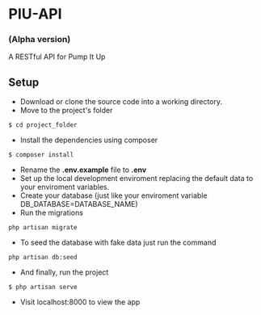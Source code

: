 # PIU-API
### (Alpha version)
A RESTful API for Pump It Up
## Setup
- Download or clone the source code into a working directory.
- Move to the project's folder
```
$ cd project_folder
```
- Install the dependencies using composer
```
$ composer install
```
- Rename the **.env.example** file to **.env**
- Set up the local development enviroment replacing the default data to your enviroment variables.
- Create your database (just like your enviroment variable DB_DATABASE=DATABASE_NAME)
- Run the migrations
```
php artisan migrate
```
- To seed the database with fake data just run the command
```
php artisan db:seed
```
- And finally, run the project
```
$ php artisan serve
```
- Visit localhost:8000 to view the app
